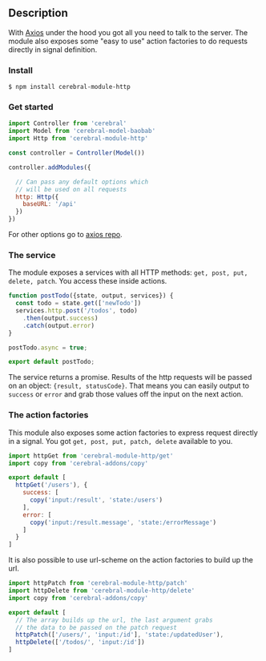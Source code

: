 ## Description
With [Axios](https://github.com/mzabriskie/axios) under the hood you got all you need to talk to the server. The module also exposes some "easy to use" action factories to do requests directly in signal definition.

### Install
`$ npm install cerebral-module-http`

### Get started

```javascript
import Controller from 'cerebral'
import Model from 'cerebral-model-baobab'
import Http from 'cerebral-module-http'

const controller = Controller(Model())

controller.addModules({

  // Can pass any default options which
  // will be used on all requests
  http: Http({
    baseURL: '/api'
  })
})
```

For other options go to [axios repo](https://github.com/mzabriskie/axios).

### The service
The module exposes a services with all HTTP methods: `get, post, put, delete, patch`. You access these inside actions.

```javascript
function postTodo({state, output, services}) {
  const todo = state.get(['newTodo'])
  services.http.post('/todos', todo)
    .then(output.success)
    .catch(output.error)
}

postTodo.async = true;

export default postTodo;
```

The service returns a promise. Results of the http requests will be passed on an object: `{result, statusCode}`. That means you can easily output to `success` or `error` and grab those values off the input on the next action.

### The action factories
This module also exposes some action factories to express request directly in a signal. You got `get, post, put, patch, delete` available to you.

```javascript
import httpGet from 'cerebral-module-http/get'
import copy from 'cerebral-addons/copy'

export default [
  httpGet('/users'), {
    success: [
      copy('input:/result', 'state:/users')
    ],
    error: [
      copy('input:/result.message', 'state:/errorMessage')
    ]
  }   
]
```

It is also possible to use url-scheme on the action factories to build up the url.

```javascript
import httpPatch from 'cerebral-module-http/patch'
import httpDelete from 'cerebral-module-http/delete'
import copy from 'cerebral-addons/copy'

export default [
  // The array builds up the url, the last argument grabs
  // the data to be passed on the patch request
  httpPatch(['/users/', 'input:/id'], 'state:/updatedUser'),
  httpDelete(['/todos/', 'input:/id'])
]
```
